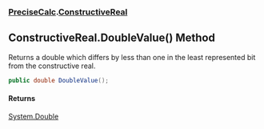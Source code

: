 ### [PreciseCalc](PreciseCalc.md 'PreciseCalc').[ConstructiveReal](PreciseCalc.ConstructiveReal.md 'PreciseCalc.ConstructiveReal')

## ConstructiveReal.DoubleValue() Method

Returns a double which differs by less than one in the least represented bit from the constructive real.

```csharp
public double DoubleValue();
```

#### Returns
[System.Double](https://docs.microsoft.com/en-us/dotnet/api/System.Double 'System.Double')